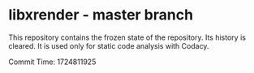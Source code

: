# libxrender - master branch

This repository contains the frozen state of the repository.
Its history is cleared. It is used only for static code
analysis with Codacy.

Commit Time: 1724811925